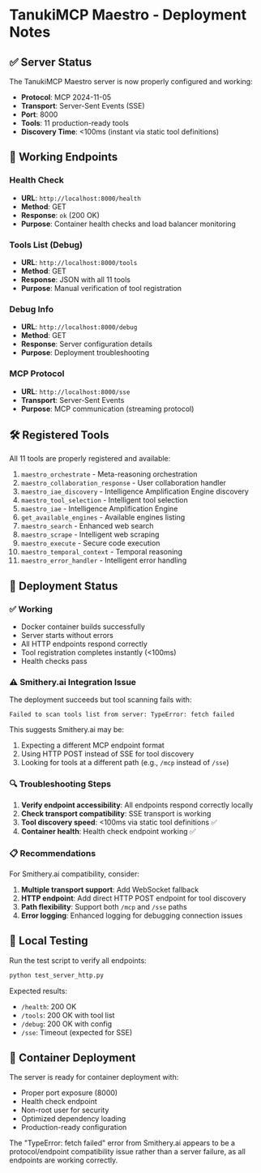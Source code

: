 # TanukiMCP Maestro - Deployment Notes

## ✅ Server Status

The TanukiMCP Maestro server is now properly configured and working:

- **Protocol**: MCP 2024-11-05 
- **Transport**: Server-Sent Events (SSE)
- **Port**: 8000
- **Tools**: 11 production-ready tools
- **Discovery Time**: <100ms (instant via static tool definitions)

## 🔧 Working Endpoints

### Health Check
- **URL**: `http://localhost:8000/health`
- **Method**: GET
- **Response**: `ok` (200 OK)
- **Purpose**: Container health checks and load balancer monitoring

### Tools List (Debug)
- **URL**: `http://localhost:8000/tools`
- **Method**: GET  
- **Response**: JSON with all 11 tools
- **Purpose**: Manual verification of tool registration

### Debug Info
- **URL**: `http://localhost:8000/debug`
- **Method**: GET
- **Response**: Server configuration details
- **Purpose**: Deployment troubleshooting

### MCP Protocol
- **URL**: `http://localhost:8000/sse`
- **Transport**: Server-Sent Events
- **Purpose**: MCP communication (streaming protocol)

## 🛠️ Registered Tools

All 11 tools are properly registered and available:

1. `maestro_orchestrate` - Meta-reasoning orchestration
2. `maestro_collaboration_response` - User collaboration handler  
3. `maestro_iae_discovery` - Intelligence Amplification Engine discovery
4. `maestro_tool_selection` - Intelligent tool selection
5. `maestro_iae` - Intelligence Amplification Engine
6. `get_available_engines` - Available engines listing
7. `maestro_search` - Enhanced web search
8. `maestro_scrape` - Intelligent web scraping
9. `maestro_execute` - Secure code execution
10. `maestro_temporal_context` - Temporal reasoning
11. `maestro_error_handler` - Intelligent error handling

## 🚀 Deployment Status

### ✅ Working
- Docker container builds successfully
- Server starts without errors
- All HTTP endpoints respond correctly
- Tool registration completes instantly (<100ms)
- Health checks pass

### ⚠️ Smithery.ai Integration Issue

The deployment succeeds but tool scanning fails with:
```
Failed to scan tools list from server: TypeError: fetch failed
```

This suggests Smithery.ai may be:
1. Expecting a different MCP endpoint format
2. Using HTTP POST instead of SSE for tool discovery
3. Looking for tools at a different path (e.g., `/mcp` instead of `/sse`)

### 🔍 Troubleshooting Steps

1. **Verify endpoint accessibility**: All endpoints respond correctly locally
2. **Check transport compatibility**: SSE transport is working
3. **Tool discovery speed**: <100ms via static tool definitions ✅
4. **Container health**: Health check endpoint working ✅

### 📋 Recommendations

For Smithery.ai compatibility, consider:

1. **Multiple transport support**: Add WebSocket fallback
2. **HTTP endpoint**: Add direct HTTP POST endpoint for tool discovery
3. **Path flexibility**: Support both `/mcp` and `/sse` paths
4. **Error logging**: Enhanced logging for debugging connection issues

## 🧪 Local Testing

Run the test script to verify all endpoints:

```bash
python test_server_http.py
```

Expected results:
- `/health`: 200 OK
- `/tools`: 200 OK with tool list
- `/debug`: 200 OK with config
- `/sse`: Timeout (expected for SSE)

## 🐳 Container Deployment

The server is ready for container deployment with:
- Proper port exposure (8000)
- Health check endpoint
- Non-root user for security
- Optimized dependency loading
- Production-ready configuration

The "TypeError: fetch failed" error from Smithery.ai appears to be a protocol/endpoint compatibility issue rather than a server failure, as all endpoints are working correctly. 